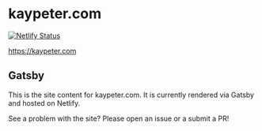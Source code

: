 # kaypeter.com
[![Netlify Status](https://api.netlify.com/api/v1/badges/7ff4eb44-0a66-4d6b-bb2d-44fb0eb72848/deploy-status)](https://app.netlify.com/sites/kaypeter/deploys)

https://kaypeter.com

## Gatsby

This is the site content for kaypeter.com. It is currently rendered via Gatsby and
hosted on Netlify.

See a problem with the site? Please open an issue or a submit a PR!
